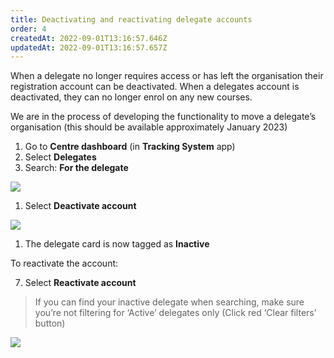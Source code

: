 ```yaml
---
title: Deactivating and reactivating delegate accounts
order: 4
createdAt: 2022-09-01T13:16:57.646Z
updatedAt: 2022-09-01T13:16:57.657Z
---
```

When a delegate no longer requires access or has left the organisation their registration account can be deactivated. When a delegates account is deactivated, they can no longer enrol on any new courses. ​

We are in the process of developing the functionality to move a delegate’s organisation (this should be available approximately January 2023)​

1. Go to **Centre dashboard** (in **Tracking System** app) ​
2. Select **Delegates​**
3. Search: **For the delegate​**

![](/img/ad-5-13-deactivating.jpg)

1. Select **Deactivate account​**

![](/img/ad-5-14-deactivating.jpg)

1. The delegate card is now tagged as **Inactive**​

To reactivate the account:​

7. Select **Reactivate account​**

> If you can find your inactive delegate when searching, make sure you’re not filtering for ‘Active’ delegates only (Click red ‘Clear filters’ button)  ​

![](/img/ad-5-15-deactivating.jpg)